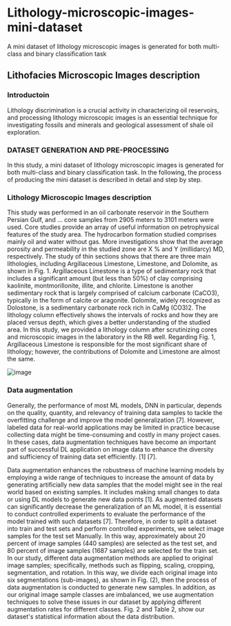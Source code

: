# Lithology-microscopic-images-mini-dataset
A mini dataset of lithology microscopic images is generated for both multi-class and binary classification task
## Lithofacies Microscopic Images description  
### Introductoin
Lithology discrimination is a crucial activity in characterizing oil reservoirs, and processing lithology microscopic images is an essential technique for investigating fossils and minerals and geological assessment of shale oil exploration.

### DATASET GENERATION AND PRE-PROCESSING
In this study, a mini dataset of lithology microscopic images is generated for both multi-class and binary classification task. In the following, the process of producing the mini dataset is described in detail and step by step.
### Lithology Microscopic Images description  
This study was performed in an oil carbonate reservoir in the Southern Persian Gulf, and … core samples from 2905 meters to 3101 meters were used. Core studies provide an array of useful information on petrophysical features of the study area. The hydrocarbon formation studied comprises mainly oil and water without gas. More investigations show that the average porosity and permeability in the studied zone are X % and Y (millidarcy) MD, respectively. The study of thin sections shows that there are three main lithologies, including Argillaceous Limestone, Limestone, and Dolomite, as shown in Fig. 1. Argillaceous Limestone is a type of sedimentary rock that includes a significant amount (but less than 50%) of clay comprising kaolinite, montmorillonite, illite, and chlorite. Limestone is another sedimentary rock that is largely comprised of calcium carbonate (CaCO3), typically in the form of calcite or aragonite. Dolomite, widely recognized as Dolostone, is a sedimentary carbonate rock rich in CaMg (CO3)2. The lithology column effectively shows the intervals of rocks and how they are placed versus depth, which gives a better understanding of the studied area. In this study, we provided a lithology column after scrutinizing cores and microscopic images in the laboratory in the RB well. Regarding Fig. 1, Argillaceous Limestone is responsible for the most significant share of lithology; however, the contributions of Dolomite and Limestone are almost the same. 


![image](https://user-images.githubusercontent.com/92728743/184981639-1dbe1bd8-0a87-4691-adaa-51e3d7ab7529.png)

### Data augmentation 
Generally, the performance of most ML models, DNN in particular, depends on the quality, quantity, and relevancy of training data samples to tackle the overfitting challenge and improve the model generalization [7]. However, labeled data for real-world applications may be limited in practice because collecting data might be time-consuming and costly in many project cases. In these cases, data augmentation techniques have become an important part of successful DL application on image data to enhance the diversity and sufficiency of training data set efficiently. [1] [7].

Data augmentation enhances the robustness of machine learning models by employing a wide range of techniques to increase the amount of data by generating artificially new data samples that the model might see in the real world based on existing samples. It includes making small changes to data or using DL models to generate new data points [1].
As augmented datasets can significantly decrease the generalization of an ML model, it is essential to conduct controlled experiments to evaluate the performance of the model trained with such datasets [7]. Therefore, in order to split a dataset into train and test sets and perform controlled experiments, we select image samples for the test set Manually. In this way, approximately about 20 percent of image samples (440 samples) are selected as the test set, and 80 percent of image samples (1687 samples) are selected for the train set.
In our study, different data augmentation methods are applied to original image samples; specifically, methods such as flipping, scaling, cropping, segmentation, and rotation. In this way, we divide each original image into six segmentations (sub-images), as shown in Fig. (2), then the process of data augmentation is conducted to generate new samples. In addition, as our original image sample classes are imbalanced, we use augmentation techniques to solve these issues in our dataset by applying different augmentation rates for different classes. Fig. 2 and Table 2, show our dataset's statistical information about the data distribution.
